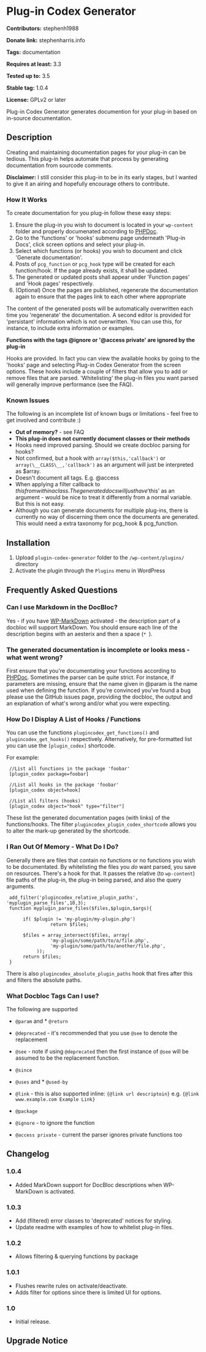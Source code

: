 # Plug-in Codex Generator #
**Contributors:** stephenh1988
  
**Donate link:** stephenharris.info
  
**Tags:** documentation
  
**Requires at least:** 3.3
  
**Tested up to:** 3.5
  
**Stable tag:** 1.0.4
  
**License:** GPLv2 or later
  

Plug-in Codex Generator generates documention for your plug-in based on in-source documentation.

## Description ##

Creating and maintaining documentation pages for your plug-in can be tedious. This plug-in helps automate that process by generating documentation from sourcode comments. 

**Disclaimer:** I still consider this plug-in to be in its early stages, but I wanted to give it an airing and hopefully encourage others to contribute.

### How It Works

To create documentation for you plug-in follow these easy steps:

1. Ensure the plug-in you wish to document is located in your `wp-content` folder and properly documenated according to [PHPDoc](http://en.wikipedia.org/wiki/PHPDoc).
2. Go to the 'functions' or 'hooks' submenu page underneath 'Plug-in Docs', click screen options and select your plug-in.
3. Select which functions (or hooks) you wish to document and click 'Generate documentation'.
4. Posts of `pcg_function` or `pcg_hook` type will be created for each function/hook. If the page already exists, it shall be updated.
5. The generated or updated posts shall appear under 'Function pages' and 'Hook pages' respectively.
6. (Optional) Once the pages are published, regenerate the documentation again to ensure that the pages link to each other where appropriate

The content of the generated posts will be automatically overwritten each time you 'regenerate' the documentation. A second editor is provided for 'persistant' information which is not overwritten. You can use this, for instance, to include extra information or examples.

**Functions with the tags @ignore or '@access private' are ignored by the plug-in**

Hooks are provided. In fact you can view the available hooks by going to the 'hooks' page and selecting Plug-in Codex Generator from the screen options. These hooks include a couple of filters that allow you to add or remove files that are parsed. 'Whitelisting' the plug-in files you want parsed will generally improve performance (see the FAQ).


### Known Issues
The following is an incomplete list of known bugs or limitations - feel free to get involved and contribute :)

 * **Out of memory?** - see FAQ
 * **This plug-in does not currently document classes or their methods**
 * Hooks need improved parsing. Should we create docbloc parsing for hooks?
 * Not confirmed, but a hook with `array($this,'callback')` or `array(\__CLASS\__,'callback')` as an argument will just be interpreted as $array.
 * Doesn't document all tags. E.g. @access
 * When applying a filter callback to $this from within a class. The generated docs will just have '$this' as an argument - would be nice to treat it differently from a normal variable. But this is not easy.
 * Although you can generate documents for multiple plug-ins, there is currently no way of discerning them once the documents are generated. This would need a extra taxonomy for pcg_hook & pcg_function.


## Installation ##

1. Upload `plugin-codex-generator` folder to the `/wp-content/plugins/` directory
2. Activate the plugin through the `Plugins` menu in WordPress


## Frequently Asked Questions ##

### Can I use Markdown in the DocBloc? ###
Yes - if you have [WP-MarkDown](http://wordpress.org/extend/plugins/wp-markdown/) activated - the description part of a docbloc will support MarkDown. You should ensure each line of the description begins with an aesterix and then a space (`* `).


### The generated documentation is incomplete or looks mess - what went wrong? ###

First ensure that you're documentating your functions according to [PHPDoc](http://en.wikipedia.org/wiki/PHPDoc). Sometimes the parser can be quite strict. For instance, if parameters are missing, ensure that the name given in @param is the name used when defining the function. If you're convinced you've found a bug please use the GitHub issues page, providing the docbloc, the output and an explanation of what's wrong and/or what you were expecting.


### How Do I Display A List of Hooks / Functions ###

You can use the functions `plugincodex_get_functions()` and `plugincodex_get_hooks()` respectively.  Alternatively, for pre-formatted list you can use the `[plugin_codex]` shortcode.

For example:

     //List all functions in the package 'foobar'
     [plugin_codex package=foobar]

     //List all hooks in the package 'foobar'
     [plugin_codex object=hook]

     //List all filters (hooks)
     [plugin_codex object="hook" type="filter"]

These list the generated documentation pages (with links) of the functions/hooks. The filter `plugincodex_plugin_codex_shortcode` allows you to alter the mark-up generated by the shortcode.


### I Ran Out Of Memory - What Do I Do? ###

Generally there are files that contain no functions or no functions you wish to be documentated. By whitelisting the files you *do* want parsed, you save on resources. There's a hook for that. It passes the relative (to `wp-content`) file paths of the plug-in, the plug-in being parsed, and also the query arguments. 

     add_filter('plugincodex_relative_plugin_paths', 'myplugin_parse_files',10,3);
     function myplugin_parse_files($files,$plugin,$args){

          if( $plugin != 'my-plugin/my-plugin.php')
                    return $files;

          $files = array_intersect($files, array( 
                    'my-plugin/some/path/to/a/file.php',
                    'my-plugin/some/path/to/another/file.php',
               ));
          return $files;
     }

There is also `plugincodex_absolute_plugin_paths` hook that fires after this and filters the absolute paths. 

### What Docbloc Tags Can I use? ###

The following are supported

* `@param` and * `@return`
* `@deprecated` - it's recommended that you use `@see` to denote the replacement
* `@see` - note if using `@deprecated` then the first instance of `@see` will be assumed to be the replacement function.
* `@since`
* `@uses` and * `@used-by`
* `@link` - this is also supported inline: `{@link url descriptoin}` e.g. `{@link www.example.com Example Link}`
  
* `@package`
* `@ignore` - to ignore the function
* `@access private` - current the parser ignores private functions too


## Changelog ##

### 1.0.4 ###
* Added MarkDown support for DocBloc descriptions when WP-MarkDown is activated.

### 1.0.3 ###
* Add (filtered) error classes to 'deprecated' notices for styling.
* Update readme with examples of how to whitelist plug-in files.

### 1.0.2 ###
* Allows filtering & querying functions by package

### 1.0.1 ###
* Flushes rewrite rules on activate/deactivate.
* Adds filter for options since there is limited UI for options.

### 1.0 ###
* Initial release.


## Upgrade Notice ##


